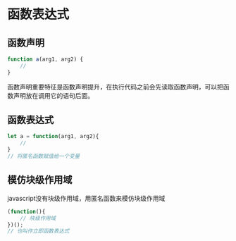 # 函数表达式
## 函数声明
```javascript
function a(arg1, arg2) {
    //
}
```
函数声明重要特征是函数声明提升，在执行代码之前会先读取函数声明，可以把函数声明放在调用它的语句后面。

## 函数表达式
```javascript
let a = function(arg1, arg2){
    //
}
// 将匿名函数赋值给一个变量
```
## 模仿块级作用域
javascript没有块级作用域，用匿名函数来模仿块级作用域
```javascript
(function(){
    // 块级作用域
})();
// 也叫作立即函数表达式
```